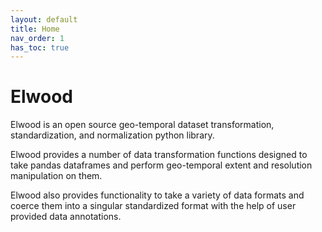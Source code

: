 ```yaml
---
layout: default
title: Home
nav_order: 1
has_toc: true
---
```


# Elwood

<!-- <img src="./assets/elwood-logo.png" width="175px" align="left"/> -->

Elwood is an open source geo-temporal dataset transformation, standardization, and normalization python library. 

Elwood provides a number of data transformation functions designed to take pandas dataframes and perform geo-temporal extent and resolution manipulation on them. 

Elwood also provides functionality to take a variety of data formats and coerce them into a singular standardized format with the help of user provided data annotations.